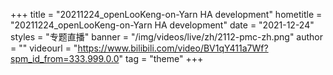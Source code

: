 +++
    title = "20211224_openLooKeng-on-Yarn HA development"
    hometitle = "20211224_openLooKeng-on-Yarn HA development"
    date = "2021-12-24"
    styles = "专题直播"
    banner = "/img/videos/live/zh/2112-pmc-zh.png"
    author = ""
    videourl = "https://www.bilibili.com/video/BV1qY411a7Wf?spm_id_from=333.999.0.0" 
    tag = "theme"
+++